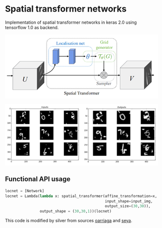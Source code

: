 # Spatial transformer networks
Implementation of spatial transformer networks in keras 2.0 using tensorflow 1.0 as backend.

![alt tag](images/transformation.png)

![alt tag](images/results.jpg)

## Functional API usage

```python 
locnet = [Network]
locnet = Lambda(lambda x: spatial_transformer(affine_transformation=x,
                                              input_shape=input_img,
                                              output_size=(30,30)),
                output_shape = (30,30,1))(locnet)
```
This code is modified by silver from sources [oarriaga](https://github.com/oarriaga/spatial_transformer_networks) and [seya](https://github.com/EderSantana/seya/blob/master/examples/Spatial%20Transformer%20Networks.ipynb).